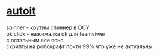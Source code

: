 # [autoit](https://www.autoitscript.com/site/autoit/)
spinner - крутим спиннер в ОСУ  
ok click - нажималка ok для teamviwer  
с остальным все ясно  
скрипты на робокрафт почти 99% что уже не актуальны.  
